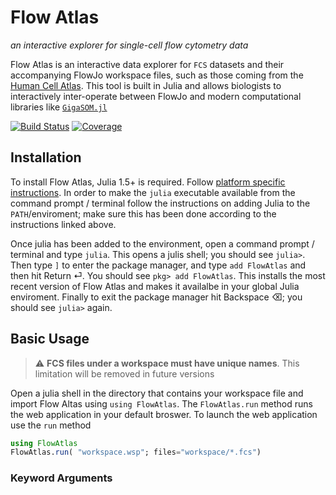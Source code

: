 # Flow Atlas

_an interactive explorer for single-cell flow cytometry data_

Flow Atlas is an interactive data explorer for `FCS` datasets and their accompanying FlowJo workspace files, such as those coming from the [Human Cell Atlas](https://humancellatlas.org). This tool is built in Julia and allows biologists to interactively inter-operate between FlowJo and modern computational libraries like [`GigaSOM.jl`](https://github.com/LCSB-BioCore/GigaSOM.jl)

[![Build Status](https://travis-ci.com/gszep/FlowAtlas.jl.svg?branch=master)](https://travis-ci.com/gszep/FlowAtlas.jl)
[![Coverage](https://codecov.io/gh/gszep/FlowAtlas.jl/branch/master/graph/badge.svg)](https://codecov.io/gh/gszep/FlowAtlas.jl)

## Installation

To install Flow Atlas, Julia 1.5+ is required. Follow [platform specific instructions](https://julialang.org/downloads/platform/). In order to make the `julia` executable available from the command prompt / terminal follow the instructions on adding Julia to the `PATH`/enviroment; make sure this has been done according to the instructions linked above.

Once julia has been added to the environment, open a command prompt / terminal and type `julia`. This opens a julis shell; you should see `julia>`. Then type `]` to enter the package manager, and type `add FlowAtlas` and then hit Return ⏎. You should see `pkg> add FlowAtlas`. This installs the most recent version of Flow Atlas and makes it availalbe in your global Julia enviroment. Finally to exit the package manager hit Backspace ⌫; you should see `julia>` again.

## Basic Usage
> :warning: **FCS files under a workspace must have unique names**. This limitation will be removed in future versions

Open a julia shell in the directory that contains your workspace file and import Flow Altas using `using FlowAtlas`. The `FlowAtlas.run` method runs the web application in your default broswer. To launch the web application use the `run` method
```julia
using FlowAtlas
FlowAtlas.run( "workspace.wsp"; files="workspace/*.fcs")
```
### Keyword Arguments

